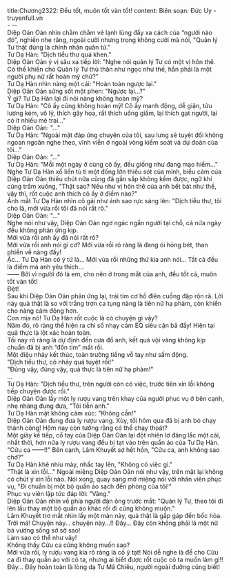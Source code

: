 title:Chương2322: Đều tốt, muôn tốt vàn tốt!
content:
Biên soạn: Đức Uy - truyenfull.vn<br>- --<br>Diệp Oản Oản nhìn chằm chằm vẻ lạnh lùng đầy xa cách của “người nào đó”, nghiến nhẹ răng, ngoài cười nhưng trong không cười mà nói, "Quản lý Tư thật đúng là chính nhân quân tử."<br>Tư Dạ Hàn: "Dịch tiểu thư quá khen."<br>Diệp Oản Oản ý vị sâu xa tiếp lời: "Nghe nói quản lý Tư có một vị hôn thê. Có thể khiến cho Quản lý Tư thủ thân như ngọc như thế, hẳn phải là một người phụ nữ rất hoàn mỹ chứ?"<br>Tư Dạ Hàn nhìn nàng một cái: "Hoàn toàn ngược lại."<br>Diệp Oản Oản sửng sốt một phen: "Ngược lại...?"<br>Ý gì? Tư Dạ Hàn lại đi nói nàng không hoàn mỹ?<br>Tư Dạ Hàn: "Cô ấy cũng không hoàn mỹ! Cô ấy manh động, dễ giận, tửu lượng kém, vô lý, thích gây họa, rất thích uống giấm, lại thích gạt người, lại có ít nhiều mê trai..."<br>Diệp Oản Oản: "..."<br>Tư Dạ Hàn: "Ngoài mặt đáp ứng chuyện của tôi, sau lưng sẽ tuyệt đối không ngoan ngoãn nghe theo, vĩnh viễn ở ngoài vòng kiểm soát và dự đoán của tôi..."<br>Diệp Oản Oản: "..."<br>Tư Dạ Hàn: "Mỗi một ngày ở cùng cô ấy, đều giống như đang mạo hiểm..."<br>Nghe Tư Dạ Hàn xổ liền tù tì một đống lớn thiếu sót của mình, biểu cảm của Diệp Oản Oản thiếu chút nữa cũng đã gần sắp không kềm được, ngữ khí cũng trầm xuống, "Thật sao? Nếu như vị hôn thê của anh bết bát như thế, vậy thì, rốt cuộc anh thích cô ấy ở điểm nào?"<br>Ánh mắt Tư Dạ Hàn nhìn cô gái như ánh sao rực sáng lên: "Dịch tiểu thư, tôi cho là, mới vừa rồi tôi đã nói rất rõ."<br>Diệp Oản Oản: "..."<br>Nghe nói như vậy, Diệp Oản Oản ngơ ngác ngẩn người tại chỗ, cả nửa ngày đều không phản ứng kịp.<br>Mới vừa rồi anh ấy đã nói rất rõ?<br>Mới vừa rồi anh nói gì cơ? Mới vừa rồi rõ ràng là đang ói hỏng bét, than phiền về nàng đấy!<br>Ặc... Tư Dạ Hàn có ý tứ là... Mới vừa rồi những thứ kia anh nói... Tất cả đều là điểm mà anh yêu thích...<br>—— Bởi vì người đó là em, cho nên ở trong mắt của anh, đều tốt cả, muôn tốt vàn tốt!<br>Đệt!<br>Sau khi Diệp Oản Oản phản ứng lại, trái tim cơ hồ điên cuồng đập rộn rã. Lời này quả thật là so với trắng trợn ca tụng nàng là tiên nữ hạ phàm, còn khiến cho nàng cảm động hơn.<br>Con mịa nó! Tư Dạ Hàn rốt cuộc là có chuyện gì vậy?<br>Năm đó, rõ ràng thể hiện ra chỉ số nhạy cảm EQ siêu cặn bã đấy! Hiện tại quả thực là lột xác hoàn toàn.<br>Tối nay rõ ràng là dự định đến cưa đổ anh, kết quả vội vàng không kịp chuẩn đã bị anh “đốn tim” mất rồi.<br>Một điệu nhảy kết thúc, toàn trường tiếng vỗ tay như sấm động.<br>"Dịch tiểu thư, cô nhảy quá tuyệt rồi!"<br>"Đúng vậy, đúng vậy, quả thực là tiên nữ hạ phàm!"<br>...<br>Tư Dạ Hàn: "Dịch tiểu thư, trên người còn có việc, trước tiên xin lỗi không tiếp chuyện được rồi."<br>Diệp Oản Oản lấy một ly rượu vang trên khay của người phục vụ ở bên cạnh, nhẹ nhàng đung đưa, "Tôi tiễn anh."<br>Tư Dạ Hàn mặt không cảm xúc: "Không cần!"<br>Diệp Oản Oản đung đưa ly rượu vang. Xùy, tối hôm qua đã bị anh bỏ chạy thành công! Hôm nay còn tưởng rằng có thể chạy thoát?<br>Một giây kế tiếp, cổ tay của Diệp Oản Oản lại đột nhiên lơ đãng lắc một cái, nhất thời, hơn nửa ly rượu vang đều bị tạt vào trên quần áo của Tư Dạ Hàn.<br>"Cửu ca ——!!" Bên cạnh, Lâm Khuyết sợ hết hồn, "Cửu ca, anh không sao chớ?"<br>Tư Dạ Hàn khẽ nhíu mày, nhấc tay lên, "Không có việc gì."<br>"Thật là xin lỗi..." Ngoài miệng Diệp Oản Oản nói như vậy, trên mặt lại không có chút ý xin lỗi nào. Nói xong, quay sang mở miệng nói với nhân viên phục vụ, "Đi chuẩn bị một bộ quần áo sạch đến phòng của tôi!"<br>Phục vụ viên lập tức đáp lời: "Vâng."<br>Diệp Oản Oản nhìn về phía người đàn ông trước mắt: "Quản lý Tư, theo tôi đi lên lầu thay một bộ quần áo khác rồi đi cũng không muộn."<br>Lâm Khuyết trơ mắt nhìn lấy một màn này, quả thật là gấp gáp đến bốc hỏa.<br>Trời má! Chuyện này... chuyện này...!! Đây... Đây còn không phải là một nữ bá vương sống sờ sờ sao!<br>Làm sao có thể như vậy!<br>Không thấy Cửu ca cũng không muốn sao?<br>Mới vừa rồi, ly rượu vang kia rõ ràng là cố ý tạt! Nói dễ nghe là để cho Cửu ca đi thay quần áo với cô ta, nhưng ai biết được rốt cuộc cô ta muốn làm gì!!<br>Đây... Đây hoàn toàn là lòng dạ Tư Mã Chiêu, người ngoài đường cũng biết!